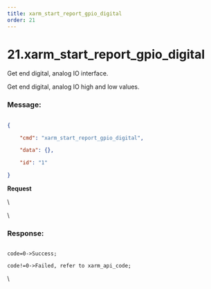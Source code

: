 ```yaml
---
title: xarm_start_report_gpio_digital
order: 21
---
```

# 21.xarm\_start\_report\_gpio\_digital


Get end digital, analog IO interface.

Get end digital, analog IO high and low values.

 

### Message:  



```json

{

    "cmd": "xarm_start_report_gpio_digital",

    "data": {},

    "id": "1"

}

```     
**Request**



\













\





### Response:     



```

code=0->Success;

code!=0->Failed, refer to xarm_api_code;

```



\










